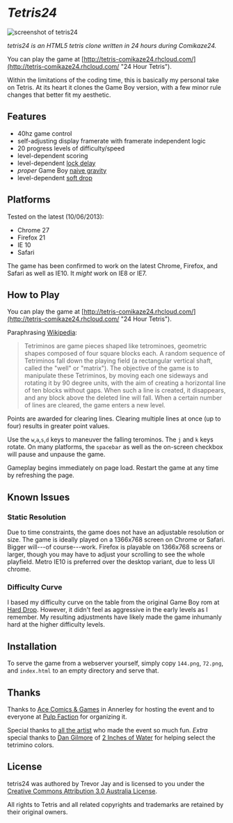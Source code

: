 # _Tetris24_

![screenshot of tetris24](http://tetris-comikaze24.rhcloud.com/screenshot.png)

_tetris24 is an HTML5 tetris clone written in 24 hours during Comikaze24._

You can play the game at [http://tetris-comikaze24.rhcloud.com/](http://tetris-comikaze24.rhcloud.com/ "24 Hour Tetris"). 

Within the limitations of the coding time, this is basically my personal take on Tetris. At its heart it clones the Game Boy version, with a few minor rule changes that better fit my aesthetic.

## Features

- 40hz game control
- self-adjusting display framerate with framerate independent logic
- 20 progress levels of difficulty/speed
- level-dependent scoring
- level-dependent [lock delay](http://harddrop.com/wiki/Lock_delay "Lock delay - Hard Drop - Tetris Wiki")
- *proper* Game Boy [naive gravity](http://harddrop.com/wiki/Line_clear#Line_clear_gravity "Line clear - Hard Drop - Tetris Wiki")
- level-dependent [soft drop](http://harddrop.com/wiki/Drop#Soft_drop "Drop - Hard Drop - Tetris Wiki")

## Platforms

Tested on the latest (10/06/2013):

- Chrome 27
- Firefox 21
- IE 10 
- Safari 

The game has been confirmed to work on the latest Chrome, Firefox, and Safari as well as IE10. It *might* work on IE8 or IE7.

## How to Play

You can play the game at [http://tetris-comikaze24.rhcloud.com/](http://tetris-comikaze24.rhcloud.com/ "24 Hour Tetris"). 

Paraphrasing [Wikipedia](http://en.wikipedia.org/wiki/Tetris "Tetris - Wikipedia, the free encyclopedia"):

>Tetriminos are game pieces shaped like tetrominoes, geometric shapes composed of four square blocks each. A random sequence of Tetriminos fall down the playing field (a rectangular vertical shaft, called the "well" or "matrix"). The objective of the game is to manipulate these Tetriminos, by moving each one sideways and rotating it by 90 degree units, with the aim of creating a horizontal line of ten blocks without gaps. When such a line is created, it disappears, and any block above the deleted line will fall. When a certain number of lines are cleared, the game enters a new level. 

Points are awarded for clearing lines. Clearing multiple lines at once (up to four) results in greater point values.

Use the `w`,`a`,`s`,`d` keys to maneuver the falling terominos. The `j` and `k` keys rotate. On many platforms, the `spacebar` as well as the on-screen checkbox will pause and unpause the game.

Gameplay begins immediately on page load. Restart the game at any time by refreshing the page.

## Known Issues

### Static Resolution

Due to time constraints, the game does not have an adjustable resolution or size. The game is ideally played on a 1366x768 screen on Chrome or Safari. Bigger will---of course---work. Firefox is playable on 1366x768 screens or larger, though you may have to adjust your scrolling to see the whole playfield. Metro IE10 is preferred over the desktop variant, due to less UI chrome.

### Difficulty Curve

I based my difficulty curve on the table from the original Game Boy rom at [Hard Drop](http://harddrop.com/wiki/Tetris_(Game_Boy) "Tetris (Game Boy) - Hard Drop - Tetris Wiki"). However, it didn't feel as aggressive in the early levels as I remember. My resulting adjustments have likely made the game inhumanly hard at the higher difficulty levels.

## Installation

To serve the game from a webserver yourself, simply copy `144.png`, `72.png`, and `index.html` to an empty directory and serve that.

## Thanks

Thanks to [Ace Comics & Games](http://acecomics.com.au/annerley.html "Ace Comics & Games") in Annerley for hosting the event and to everyone at [Pulp Faction](http://pulpfaction.net/ "Pulp Faction") for organizing it.

Special thanks to [all the artist](https://vimeo.com/68030029 "24 hour comic challenge Brisbane timelapse") who made the event so much fun. *Extra* special thanks to [Dan Gilmore](http://www.2inchesofwater.com/ "2 Inches of Water") of [2 Inches of Water](http://www.2inchesofwater.com/ "2 Inches of Water") for helping select the tetrimino colors.

## License

tetris24 was authored by Trevor Jay and is licensed to you under the [Creative Commons Attribution 3.0 Australia License](http://creativecommons.org/licenses/by/3.0/au/deed.en_GB "Creative Commons - Attribution 3.0 Australia - CC BY 3.0 AU"). 

All rights to Tetris and all related copyrights and trademarks are retained by their original owners.
